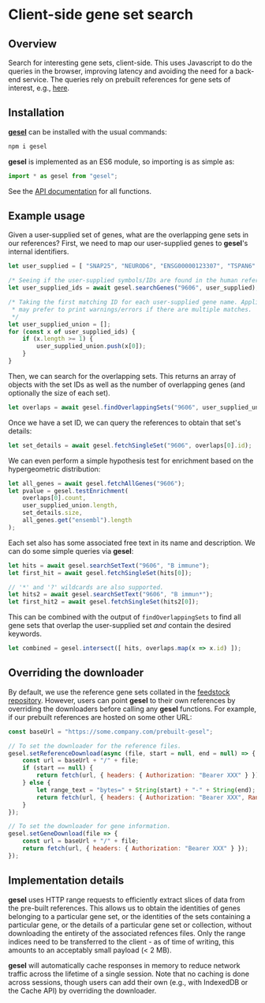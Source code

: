 # Client-side gene set search

## Overview

Search for interesting gene sets, client-side.
This uses Javascript to do the queries in the browser, improving latency and avoiding the need for a back-end service.
The queries rely on prebuilt references for gene sets of interest, e.g., [here](https://github.com/LTLA/gesel-feedstock).

## Installation

[**gesel**](https://www.npmjs.com/package/gesel) can be installed with the usual commands:

```sh
npm i gesel
```

**gesel** is implemented as an ES6 module, so importing is as simple as:

```js
import * as gesel from "gesel";
```

See the [API documentation](https://ltla.github.io/gesel.js) for all functions.

## Example usage

Given a user-supplied set of genes, what are the overlapping gene sets in our references?
First, we need to map our user-supplied genes to **gesel**'s internal identifiers.

```js
let user_supplied = [ "SNAP25", "NEUROD6", "ENSG00000123307", "TSPAN6" ];

/* Seeing if the user-supplied symbols/IDs are found in the human reference. */
let user_supplied_ids = await gesel.searchGenes("9606", user_supplied);

/* Taking the first matching ID for each user-supplied gene name. Applications
 * may prefer to print warnings/errors if there are multiple matches.
 */
let user_supplied_union = [];
for (const x of user_supplied_ids) {
    if (x.length >= 1) {
        user_supplied_union.push(x[0]);
    }
}
```

Then, we can search for the overlapping sets.
This returns an array of objects with the set IDs as well as the number of overlapping genes (and optionally the size of each set).

```js
let overlaps = await gesel.findOverlappingSets("9606", user_supplied_union);
```

Once we have a set ID, we can query the references to obtain that set's details:

```js
let set_details = await gesel.fetchSingleSet("9606", overlaps[0].id);
```

We can even perform a simple hypothesis test for enrichment based on the hypergeometric distribution:

```js
let all_genes = await gesel.fetchAllGenes("9606");
let pvalue = gesel.testEnrichment(
    overlaps[0].count, 
    user_supplied_union.length,
    set_details.size,
    all_genes.get("ensembl").length
);
```

Each set also has some associated free text in its name and description.
We can do some simple queries via **gesel**:

```js
let hits = await gesel.searchSetText("9606", "B immune");
let first_hit = await gesel.fetchSingleSet(hits[0]);

// '*' and '?' wildcards are also supported.
let hits2 = await gesel.searchSetText("9606", "B immun*");
let first_hit2 = await gesel.fetchSingleSet(hits2[0]);
```

This can be combined with the output of `findOverlappingSets` to find all gene sets that overlap the user-supplied set _and_ contain the desired keywords.

```js
let combined = gesel.intersect([ hits, overlaps.map(x => x.id) ]);
``` 

## Overriding the downloader

By default, we use the reference gene sets collated in the [feedstock repository](https://github.com/LTLA/gesel-feedstock).
However, users can point **gesel** to their own references by overriding the downloaders before calling any **gesel** functions.
For example, if our prebuilt references are hosted on some other URL:

```js
const baseUrl = "https://some.company.com/prebuilt-gesel";

// To set the downloader for the reference files.
gesel.setReferenceDownload(async (file, start = null, end = null) => {
    const url = baseUrl + "/" + file;
    if (start == null) {
        return fetch(url, { headers: { Authorization: "Bearer XXX" } });
    } else {
        let range_text = "bytes=" + String(start) + "-" + String(end);
        return fetch(url, { headers: { Authorization: "Bearer XXX", Range: range_text } });
    }
});

// To set the downloader for gene information.
gesel.setGeneDownload(file => {
    const url = baseUrl + "/" + file;
    return fetch(url, { headers: { Authorization: "Bearer XXX" } });
});
```

## Implementation details

**gesel** uses HTTP range requests to efficiently extract slices of data from the pre-built references.
This allows us to obtain the identities of genes belonging to a particular gene set,
or the identities of the sets containing a particular gene,
or the details of a particular gene set or collection,
without downloading the entirety of the associated refences files.
Only the range indices need to be transferred to the client - as of time of writing, this amounts to an acceptably small payload (< 2 MB).

**gesel** will automatically cache responses in memory to reduce network traffic across the lifetime of a single session.
Note that no caching is done across sessions, though users can add their own (e.g., with IndexedDB or the Cache API) by overriding the downloader.

